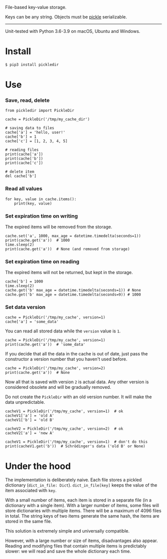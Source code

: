 File-based key-value storage.

Keys can be any string. Objects must be [pickle](https://docs.python.org/3/library/pickle.html) serializable.

---

Unit-tested with Python 3.6-3.9 on macOS, Ubuntu and Windows.

# Install

``` bash
$ pip3 install pickledir
```

# Use

### Save, read, delete

``` python3
from pickledir import PickleDir

cache = PickleDir('/tmp/my_cache_dir')

# saving data to files
cache['a'] = 'hello, user!'
cache['b'] = 1
cache['c'] = [1, 2, 3, 4, 5]

# reading files
print(cache['a'])
print(cache['b'])
print(cache['c'])

# delete item
del cache['b']
```

### Read all values

``` python3
for key, value in cache.items():
    print(key, value)
```

### Set expiration time on writing

The expired items will be removed from the storage.

``` python3    
cache.set('a', 1000, max_age = datetime.timedelta(seconds=1))
print(cache.get('a'))  # 1000
time.sleep(2)     
print(cache.get('a'))  # None (and removed from storage)
```

### Set expiration time on reading

The expired items will not be returned, but kept in the storage.

``` python3
cache['b'] = 1000
time.sleep(2)
cache.get('b' max_age = datetime.timedelta(seconds=1)) # None
cache.get('b' max_age = datetime.timedelta(seconds=9)) # 1000
```

### Set data version 

``` puthon3 
cache = PickleDir('/tmp/my_cache', version=1)
cache['a'] = 'some_data'
```

You can read all stored data while the `version` value is `1`.

``` python3 
cache = PickleDir('/tmp/my_cache', version=1)
print(cache.get('a'))  # 'some_data'
```

If you decide that all the data in the cache is out of date, just pass the 
constructor a version number that you haven't used before.

``` python3 
cache = PickleDir('/tmp/my_cache', version=2)
print(cache.get('a'))  # None
```

Now all that is saved with version `2` is actual data. Any other version is 
considered obsolete and will be gradually removed.

Do not create the `PickleDir` with an old version number. 
It will make the data unpredictable.

``` python3
cacheV1 = PickleDir('/tmp/my_cache', version=1)  # ok
cacheV1['a'] = 'old A'
cacheV1['b'] = 'old B'

cacheV2 = PickleDir('/tmp/my_cache', version=2)  # ok
cacheV2['a'] = 'new A'

cacheV1 = PickleDir('/tmp/my_cache', version=1)  # don't do this
print(cacheV1.get('b'))  # Schrödinger's data ('old B' or None)
```


# Under the hood

The implementation is deliberately naive. Each file stores a pickled dictionary
(`dict_in_file: Dict`).
`dict_in_file[key]` keeps the value of the item associated with `key`.

With a small number of items, each item is stored in a separate file (in a
dictionary with a single item). With a larger number of items, some files will
store dictionaries with multiple items. There will be a maximum of 4096 files in
total. The string keys of two items generate the same hash, the items are stored
in the same file.

This solution is extremely simple and universally compatible.

However, with a large number or size of items, disadvantages also appear.
Reading and modifying files that contain multiple items is predictably slower:
we will read and save the whole dictionary each time.


